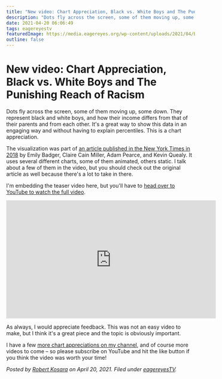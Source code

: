 ```yaml
---
title: "New video: Chart Appreciation, Black vs. White Boys and The Punishing Reach of Racism"
description: "Dots fly across the screen, some of them moving up, some down. They represent black and white boys, and how their income differs from that of their parents and from each other. It's a great way to show this data in an engaging way and without having to explain percentiles. This is a chart appreciation."
date: 2021-04-20 06:06:49
tags: eagereyestv
featuredImage: https://media.eagereyes.org/wp-content/uploads/2021/04/Black-and-White-Boys-Thumb.jpeg
outline: false
---
```


# New video: Chart Appreciation, Black vs. White Boys and The Punishing Reach of Racism

Dots fly across the screen, some of them moving up, some down. They represent black and white boys, and how their income differs from that of their parents and from each other. It's a great way to show this data in an engaging way and without having to explain percentiles. This is a chart appreciation.

The visualization was part of <a href="https://www.nytimes.com/interactive/2018/03/19/upshot/race-class-white-and-black-men.html">an article published in the New York Times in 2018</a> by Emily Badger, Claire Cain Miller, Adam Pearce, and Kevin Quealy. It uses several different charts, some of them animated, others static. I talk about a few of them in the video, but you should check out the original article as well because there's a lot to take in there.

I'm embedding the teaser video here, but you'll have to <a href="https://youtu.be/VDXCYV7sbmw">head over to YouTube to watch the full video</a>.

<p align="center"><iframe width="560" height="315" src="https://www.youtube.com/embed/YszGGETTY6A?si=w_WUhuSziJ91gNgL" title="YouTube video player" frameborder="0" allow="accelerometer; autoplay; clipboard-write; encrypted-media; gyroscope; picture-in-picture; web-share" allowfullscreen></iframe></p>

As always, I would appreciate feedback. This was not an easy video to make, but I think it's a great piece and the topic is obviously important.

I have a few <a href="https://www.youtube.com/playlist?list=PLbzq0eVw_4Dkqd5kuwY3uMANPvVBQ292V">more chart appreciations on my channel</a>, and of course more videos to come – so please subscribe on YouTube and hit the like button if you think the video was worth your time!


_Posted by <a href="/about">Robert Kosara</a> on April 20, 2021. Filed under [eagereyesTV](/tag/eagereyestv)._


